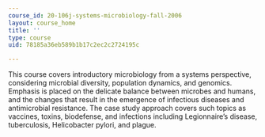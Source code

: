 ```yaml
---
course_id: 20-106j-systems-microbiology-fall-2006
layout: course_home
title: ''
type: course
uid: 78185a36eb589b1b17c2ec2c2724195c

---
```

This course covers introductory microbiology from a systems perspective, considering microbial diversity, population dynamics, and genomics. Emphasis is placed on the delicate balance between microbes and humans, and the changes that result in the emergence of infectious diseases and antimicrobial resistance. The case study approach covers such topics as vaccines, toxins, biodefense, and infections including Legionnaire’s disease, tuberculosis, Helicobacter pylori, and plague.
